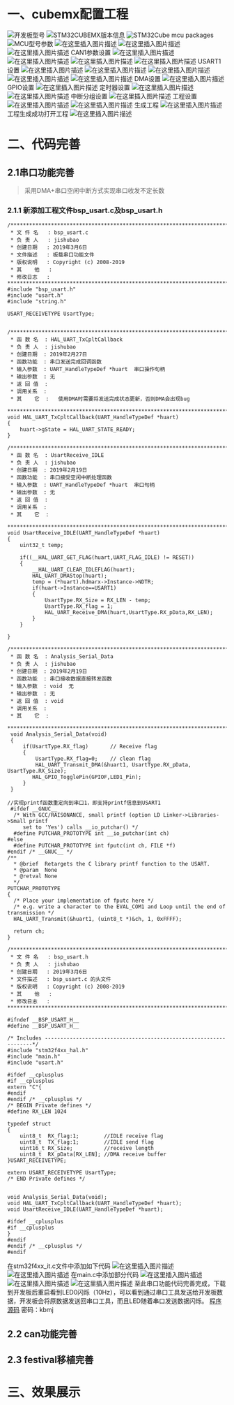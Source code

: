 ﻿# 一、cubemx配置工程
![开发板型号](https://img-blog.csdnimg.cn/20190410165831548.png?x-oss-process=image/watermark,type_ZmFuZ3poZW5naGVpdGk,shadow_10,text_aHR0cHM6Ly9ibG9nLmNzZG4ubmV0L3hpbmd6aGV3YW5mdQ==,size_16,color_FFFFFF,t_70)
![STM32CUBEMX版本信息](https://img-blog.csdnimg.cn/20190410165519968.png?x-oss-process=image/watermark,type_ZmFuZ3poZW5naGVpdGk,shadow_10,text_aHR0cHM6Ly9ibG9nLmNzZG4ubmV0L3hpbmd6aGV3YW5mdQ==,size_16,color_FFFFFF,t_70)
![STM32Cube mcu packages](https://img-blog.csdnimg.cn/20190410165414419.png?x-oss-process=image/watermark,type_ZmFuZ3poZW5naGVpdGk,shadow_10,text_aHR0cHM6Ly9ibG9nLmNzZG4ubmV0L3hpbmd6aGV3YW5mdQ==,size_16,color_FFFFFF,t_70)
![MCU型号参数](https://img-blog.csdnimg.cn/20190410165244858.png)
![在这里插入图片描述](https://img-blog.csdnimg.cn/20190410171129497.png?x-oss-process=image/watermark,type_ZmFuZ3poZW5naGVpdGk,shadow_10,text_aHR0cHM6Ly9ibG9nLmNzZG4ubmV0L3hpbmd6aGV3YW5mdQ==,size_16,color_FFFFFF,t_70)
![在这里插入图片描述](https://img-blog.csdnimg.cn/20190410171156214.png?x-oss-process=image/watermark,type_ZmFuZ3poZW5naGVpdGk,shadow_10,text_aHR0cHM6Ly9ibG9nLmNzZG4ubmV0L3hpbmd6aGV3YW5mdQ==,size_16,color_FFFFFF,t_70)
![在这里插入图片描述](https://img-blog.csdnimg.cn/20190410171215423.png?x-oss-process=image/watermark,type_ZmFuZ3poZW5naGVpdGk,shadow_10,text_aHR0cHM6Ly9ibG9nLmNzZG4ubmV0L3hpbmd6aGV3YW5mdQ==,size_16,color_FFFFFF,t_70)
CAN1参数设置
![在这里插入图片描述](https://img-blog.csdnimg.cn/20190410171243805.png?x-oss-process=image/watermark,type_ZmFuZ3poZW5naGVpdGk,shadow_10,text_aHR0cHM6Ly9ibG9nLmNzZG4ubmV0L3hpbmd6aGV3YW5mdQ==,size_16,color_FFFFFF,t_70)
![在这里插入图片描述](https://img-blog.csdnimg.cn/20190410171255267.png?x-oss-process=image/watermark,type_ZmFuZ3poZW5naGVpdGk,shadow_10,text_aHR0cHM6Ly9ibG9nLmNzZG4ubmV0L3hpbmd6aGV3YW5mdQ==,size_16,color_FFFFFF,t_70)
![在这里插入图片描述](https://img-blog.csdnimg.cn/2019041017132295.png?x-oss-process=image/watermark,type_ZmFuZ3poZW5naGVpdGk,shadow_10,text_aHR0cHM6Ly9ibG9nLmNzZG4ubmV0L3hpbmd6aGV3YW5mdQ==,size_16,color_FFFFFF,t_70)
![在这里插入图片描述](https://img-blog.csdnimg.cn/20190410171307696.png?x-oss-process=image/watermark,type_ZmFuZ3poZW5naGVpdGk,shadow_10,text_aHR0cHM6Ly9ibG9nLmNzZG4ubmV0L3hpbmd6aGV3YW5mdQ==,size_16,color_FFFFFF,t_70)
USART1设置
![在这里插入图片描述](https://img-blog.csdnimg.cn/20190410171414317.png?x-oss-process=image/watermark,type_ZmFuZ3poZW5naGVpdGk,shadow_10,text_aHR0cHM6Ly9ibG9nLmNzZG4ubmV0L3hpbmd6aGV3YW5mdQ==,size_16,color_FFFFFF,t_70)
![在这里插入图片描述](https://img-blog.csdnimg.cn/2019041017142929.png?x-oss-process=image/watermark,type_ZmFuZ3poZW5naGVpdGk,shadow_10,text_aHR0cHM6Ly9ibG9nLmNzZG4ubmV0L3hpbmd6aGV3YW5mdQ==,size_16,color_FFFFFF,t_70)
![在这里插入图片描述](https://img-blog.csdnimg.cn/20190410171438251.png?x-oss-process=image/watermark,type_ZmFuZ3poZW5naGVpdGk,shadow_10,text_aHR0cHM6Ly9ibG9nLmNzZG4ubmV0L3hpbmd6aGV3YW5mdQ==,size_16,color_FFFFFF,t_70)
![在这里插入图片描述](https://img-blog.csdnimg.cn/2019041017145220.png?x-oss-process=image/watermark,type_ZmFuZ3poZW5naGVpdGk,shadow_10,text_aHR0cHM6Ly9ibG9nLmNzZG4ubmV0L3hpbmd6aGV3YW5mdQ==,size_16,color_FFFFFF,t_70)
![在这里插入图片描述](https://img-blog.csdnimg.cn/20190410171503421.png?x-oss-process=image/watermark,type_ZmFuZ3poZW5naGVpdGk,shadow_10,text_aHR0cHM6Ly9ibG9nLmNzZG4ubmV0L3hpbmd6aGV3YW5mdQ==,size_16,color_FFFFFF,t_70)
DMA设置
![在这里插入图片描述](https://img-blog.csdnimg.cn/20190410171515843.png?x-oss-process=image/watermark,type_ZmFuZ3poZW5naGVpdGk,shadow_10,text_aHR0cHM6Ly9ibG9nLmNzZG4ubmV0L3hpbmd6aGV3YW5mdQ==,size_16,color_FFFFFF,t_70)
GPIO设置
![在这里插入图片描述](https://img-blog.csdnimg.cn/2019041017155281.png?x-oss-process=image/watermark,type_ZmFuZ3poZW5naGVpdGk,shadow_10,text_aHR0cHM6Ly9ibG9nLmNzZG4ubmV0L3hpbmd6aGV3YW5mdQ==,size_16,color_FFFFFF,t_70)
定时器设置
![在这里插入图片描述](https://img-blog.csdnimg.cn/20190410171712285.png?x-oss-process=image/watermark,type_ZmFuZ3poZW5naGVpdGk,shadow_10,text_aHR0cHM6Ly9ibG9nLmNzZG4ubmV0L3hpbmd6aGV3YW5mdQ==,size_16,color_FFFFFF,t_70)
![在这里插入图片描述](https://img-blog.csdnimg.cn/20190410171658653.png?x-oss-process=image/watermark,type_ZmFuZ3poZW5naGVpdGk,shadow_10,text_aHR0cHM6Ly9ibG9nLmNzZG4ubmV0L3hpbmd6aGV3YW5mdQ==,size_16,color_FFFFFF,t_70)
中断分组设置
![在这里插入图片描述](https://img-blog.csdnimg.cn/20190410171637745.png?x-oss-process=image/watermark,type_ZmFuZ3poZW5naGVpdGk,shadow_10,text_aHR0cHM6Ly9ibG9nLmNzZG4ubmV0L3hpbmd6aGV3YW5mdQ==,size_16,color_FFFFFF,t_70)
工程设置
![在这里插入图片描述](https://img-blog.csdnimg.cn/20190410171830835.png?x-oss-process=image/watermark,type_ZmFuZ3poZW5naGVpdGk,shadow_10,text_aHR0cHM6Ly9ibG9nLmNzZG4ubmV0L3hpbmd6aGV3YW5mdQ==,size_16,color_FFFFFF,t_70)
![在这里插入图片描述](https://img-blog.csdnimg.cn/20190410171851387.png?x-oss-process=image/watermark,type_ZmFuZ3poZW5naGVpdGk,shadow_10,text_aHR0cHM6Ly9ibG9nLmNzZG4ubmV0L3hpbmd6aGV3YW5mdQ==,size_16,color_FFFFFF,t_70)
生成工程
![在这里插入图片描述](https://img-blog.csdnimg.cn/20190410171955717.png?x-oss-process=image/watermark,type_ZmFuZ3poZW5naGVpdGk,shadow_10,text_aHR0cHM6Ly9ibG9nLmNzZG4ubmV0L3hpbmd6aGV3YW5mdQ==,size_16,color_FFFFFF,t_70)
工程生成成功打开工程
![在这里插入图片描述](https://img-blog.csdnimg.cn/20190410172017929.png)
# 二、代码完善
## 2.1串口功能完善
> 采用DMA+串口空闲中断方式实现串口收发不定长数
### 2.1.1 新添加工程文件bsp_usart.c及bsp_usart.h

```
/***********************************************************************************
 * 文 件 名   : bsp_usart.c
 * 负 责 人   : jishubao
 * 创建日期   : 2019年3月6日
 * 文件描述   : 板载串口功能文件
 * 版权说明   : Copyright (c) 2008-2019   
 * 其    他   : 
 * 修改日志   : 
***********************************************************************************/
#include "bsp_usart.h"
#include "usart.h"
#include "string.h"

USART_RECEIVETYPE UsartType;


/*****************************************************************************
 * 函 数 名  : HAL_UART_TxCpltCallback
 * 负 责 人  : jishubao
 * 创建日期  : 2019年2月27日
 * 函数功能  : 串口发送完成回调函数
 * 输入参数  : UART_HandleTypeDef *huart  串口操作句柄
 * 输出参数  : 无
 * 返 回 值  : 
 * 调用关系  : 
 * 其    它  :   使用DMA时需要将发送完成状态更新，否则DMA会出现bug

*****************************************************************************/
void HAL_UART_TxCpltCallback(UART_HandleTypeDef *huart)
{
    huart->gState = HAL_UART_STATE_READY;
}

/*****************************************************************************
 * 函 数 名  : UsartReceive_IDLE
 * 负 责 人  : jishubao
 * 创建日期  : 2019年2月19日
 * 函数功能  : 串口接受空闲中断处理函数
 * 输入参数  : UART_HandleTypeDef *huart  串口句柄
 * 输出参数  : 无
 * 返 回 值  : 
 * 调用关系  : 
 * 其    它  : 

*****************************************************************************/
void UsartReceive_IDLE(UART_HandleTypeDef *huart)  
{  
    uint32_t temp;  

    if((__HAL_UART_GET_FLAG(huart,UART_FLAG_IDLE) != RESET))  
    {   
        __HAL_UART_CLEAR_IDLEFLAG(huart);  
        HAL_UART_DMAStop(huart);  
        temp = (*huart).hdmarx->Instance->NDTR;
        if(huart->Instance==USART1)
        {
            UsartType.RX_Size = RX_LEN - temp;   
            UsartType.RX_flag = 1;  
            HAL_UART_Receive_DMA(huart,UsartType.RX_pData,RX_LEN);  
        }
    } 
 
}

/*****************************************************************************
 * 函 数 名  : Analysis_Serial_Data
 * 负 责 人  : jishubao
 * 创建日期  : 2019年2月19日
 * 函数功能  : 串口接收数据直接转发函数
 * 输入参数  : void  无
 * 输出参数  : 无
 * 返 回 值  : void
 * 调用关系  : 
 * 其    它  : 

*****************************************************************************/
 void Analysis_Serial_Data(void)
 {
	 if(UsartType.RX_flag)		 // Receive flag
	 {	
		 UsartType.RX_flag=0;	 // clean flag
		 HAL_UART_Transmit_DMA(&huart1, UsartType.RX_pData, UsartType.RX_Size);
 		HAL_GPIO_TogglePin(GPIOF,LED1_Pin);
	 }
 }
 
//实现printf函数重定向到串口1，即支持printf信息到USART1
 #ifdef __GNUC__
  /* With GCC/RAISONANCE, small printf (option LD Linker->Libraries->Small printf
     set to 'Yes') calls __io_putchar() */
  #define PUTCHAR_PROTOTYPE int __io_putchar(int ch)
#else
  #define PUTCHAR_PROTOTYPE int fputc(int ch, FILE *f)
#endif /* __GNUC__ */
/**
  * @brief  Retargets the C library printf function to the USART.
  * @param  None
  * @retval None
  */
PUTCHAR_PROTOTYPE
{
  /* Place your implementation of fputc here */
  /* e.g. write a character to the EVAL_COM1 and Loop until the end of transmission */
  HAL_UART_Transmit(&huart1, (uint8_t *)&ch, 1, 0xFFFF);
 
  return ch;
}
```

```
/***********************************************************************************
 * 文 件 名   : bsp_usart.h
 * 负 责 人   : jishubao
 * 创建日期   : 2019年3月6日
 * 文件描述   : bsp_usart.c 的头文件
 * 版权说明   : Copyright (c) 2008-2019   
 * 其    他   : 
 * 修改日志   : 
***********************************************************************************/

#ifndef __BSP_USART_H__
#define __BSP_USART_H__

/* Includes ------------------------------------------------------------------*/
#include "stm32f4xx_hal.h"
#include "main.h"
#include "usart.h"

#ifdef __cplusplus
#if __cplusplus
extern "C"{
#endif
#endif /* __cplusplus */
/* BEGIN Private defines */
#define RX_LEN 1024  
	 
typedef struct  
{  
    uint8_t  RX_flag:1;        //IDLE receive flag
    uint8_t  TX_flag:1;        //IDLE send flag
    uint16_t RX_Size;          //receive length
    uint8_t  RX_pData[RX_LEN]; //DMA receive buffer
}USART_RECEIVETYPE;  

extern USART_RECEIVETYPE UsartType; 
/* END Private defines */


void Analysis_Serial_Data(void);
void HAL_UART_TxCpltCallback(UART_HandleTypeDef *huart);
void UsartReceive_IDLE(UART_HandleTypeDef *huart);

#ifdef __cplusplus
#if __cplusplus
}
#endif
#endif /* __cplusplus */
#endif
```
在stm32f4xx_it.c文件中添加如下代码
![在这里插入图片描述](https://img-blog.csdnimg.cn/20190410173602816.png?x-oss-process=image/watermark,type_ZmFuZ3poZW5naGVpdGk,shadow_10,text_aHR0cHM6Ly9ibG9nLmNzZG4ubmV0L3hpbmd6aGV3YW5mdQ==,size_16,color_FFFFFF,t_70)
![在这里插入图片描述](https://img-blog.csdnimg.cn/20190410173633270.png?x-oss-process=image/watermark,type_ZmFuZ3poZW5naGVpdGk,shadow_10,text_aHR0cHM6Ly9ibG9nLmNzZG4ubmV0L3hpbmd6aGV3YW5mdQ==,size_16,color_FFFFFF,t_70)
在main.c中添加部分代码
![在这里插入图片描述](https://img-blog.csdnimg.cn/20190410174314108.png?x-oss-process=image/watermark,type_ZmFuZ3poZW5naGVpdGk,shadow_10,text_aHR0cHM6Ly9ibG9nLmNzZG4ubmV0L3hpbmd6aGV3YW5mdQ==,size_16,color_FFFFFF,t_70)
![在这里插入图片描述](https://img-blog.csdnimg.cn/20190410174346537.png?x-oss-process=image/watermark,type_ZmFuZ3poZW5naGVpdGk,shadow_10,text_aHR0cHM6Ly9ibG9nLmNzZG4ubmV0L3hpbmd6aGV3YW5mdQ==,size_16,color_FFFFFF,t_70)
![在这里插入图片描述](https://img-blog.csdnimg.cn/2019041017441279.png?x-oss-process=image/watermark,type_ZmFuZ3poZW5naGVpdGk,shadow_10,text_aHR0cHM6Ly9ibG9nLmNzZG4ubmV0L3hpbmd6aGV3YW5mdQ==,size_16,color_FFFFFF,t_70)
至此串口功能代码完善完成，下载到开发板后重启看到LED0闪烁（10Hz），可以看到通过串口工具发送给开发板数据，开发板会将原数据发送回串口工具，而且LED随着串口发送数据闪烁。
[程序源码](https://pan.baidu.com/s/1uknCgtpOxWr5iOgaKMhFAw)   密码：kbmj
## 2.2 can功能完善
## 2.3 festival移植完善
# 三、效果展示


